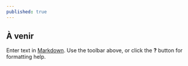 ```yaml
---
published: true
---
```

## À venir

Enter text in [Markdown](http://daringfireball.net/projects/markdown/). Use the toolbar above, or click the **?** button for formatting help.
